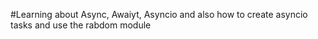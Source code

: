 #Learning about Async, Awaiyt, Asyncio and also how to create asyncio tasks and use the rabdom module

